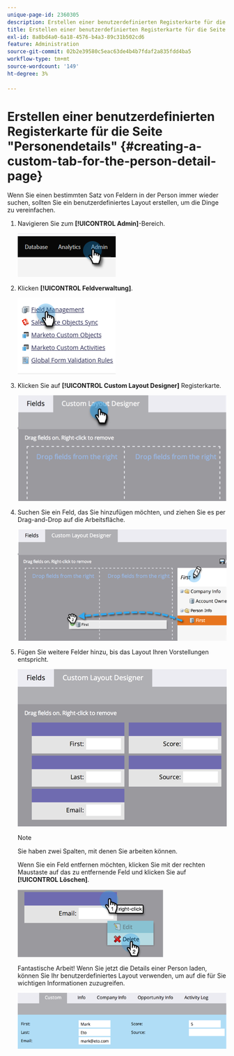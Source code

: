 ```yaml
---
unique-page-id: 2360305
description: Erstellen einer benutzerdefinierten Registerkarte für die Seite "Personendetails"- Marketo-Dokumente - Produktdokumentation
title: Erstellen einer benutzerdefinierten Registerkarte für die Seite "Personendetails"
exl-id: 8a8bd4a0-6a18-4576-b4a3-89c31b502cd6
feature: Administration
source-git-commit: 02b2e39580c5eac63de4b4b7fdaf2a835fdd4ba5
workflow-type: tm+mt
source-wordcount: '149'
ht-degree: 3%

---
```


# Erstellen einer benutzerdefinierten Registerkarte für die Seite &quot;Personendetails&quot; {#creating-a-custom-tab-for-the-person-detail-page}

Wenn Sie einen bestimmten Satz von Feldern in der Person immer wieder suchen, sollten Sie ein benutzerdefiniertes Layout erstellen, um die Dinge zu vereinfachen.

1. Navigieren Sie zum **[!UICONTROL Admin]**-Bereich.

   ![](assets/creating-a-custom-tab-for-the-person-detail-page-1.png)

1. Klicken **[!UICONTROL Feldverwaltung]**.

   ![](assets/creating-a-custom-tab-for-the-person-detail-page-2.png)

1. Klicken Sie auf **[!UICONTROL Custom Layout Designer]** Registerkarte.

   ![](assets/creating-a-custom-tab-for-the-person-detail-page-3.png)

1. Suchen Sie ein Feld, das Sie hinzufügen möchten, und ziehen Sie es per Drag-and-Drop auf die Arbeitsfläche.

   ![](assets/creating-a-custom-tab-for-the-person-detail-page-4.png)

1. Fügen Sie weitere Felder hinzu, bis das Layout Ihren Vorstellungen entspricht.

   ![](assets/creating-a-custom-tab-for-the-person-detail-page-5.png)

   >[!NOTE]
   >
   >Sie haben zwei Spalten, mit denen Sie arbeiten können.

   Wenn Sie ein Feld entfernen möchten, klicken Sie mit der rechten Maustaste auf das zu entfernende Feld und klicken Sie auf **[!UICONTROL Löschen]**.

   ![](assets/creating-a-custom-tab-for-the-person-detail-page-6.png)

   Fantastische Arbeit! Wenn Sie jetzt die Details einer Person laden, können Sie Ihr benutzerdefiniertes Layout verwenden, um auf die für Sie wichtigen Informationen zuzugreifen.

   ![](assets/creating-a-custom-tab-for-the-person-detail-page-7.png)

